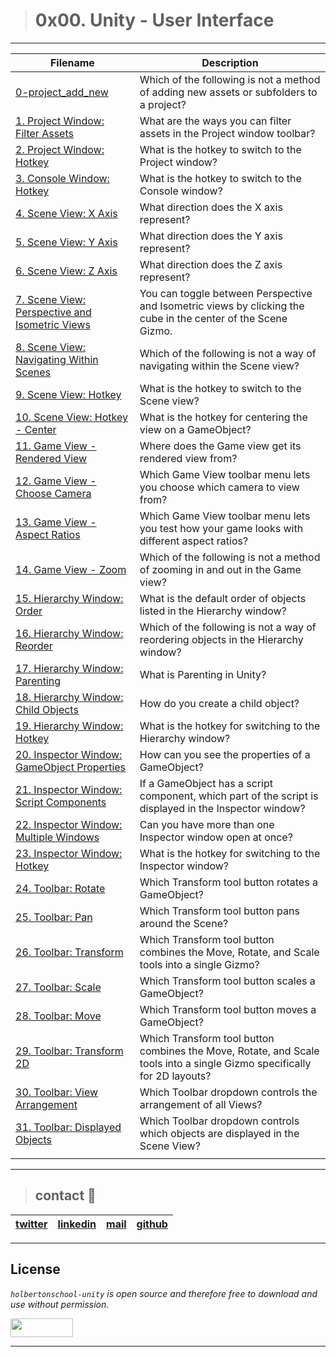 > # 0x00. Unity - User Interface

---
| **Filename** | **Description** |
|---|---|
| [0-project_add_new](./0-project_add_new)  | Which of the following is not a method of adding new assets or subfolders to a project? |
| [1. Project Window: Filter Assets](./1-project_filter)  | What are the ways you can filter assets in the Project window toolbar? |
| [2. Project Window: Hotkey](./2-project_hotkey)  | What is the hotkey to switch to the Project window? |
| [3. Console Window: Hotkey](./3-console_hotkey)  | What is the hotkey to switch to the Console window? |
| [4. Scene View: X Axis](./4-scene_x)  | What direction does the X axis represent? |
| [5. Scene View: Y Axis](./5-scene_y)  | What direction does the Y axis represent? |
| [6. Scene View: Z Axis](./6-scene_z)  | What direction does the Z axis represent? |
| [7. Scene View: Perspective and Isometric Views](./7-scene_perspective_isometric)  | You can toggle between Perspective and Isometric views by clicking the cube in the center of the Scene Gizmo. |
| [8. Scene View: Navigating Within Scenes](./8-scene_navigating)  | Which of the following is not a way of navigating within the Scene view? |
| [9. Scene View: Hotkey](./9-scene_hotkey)  | What is the hotkey to switch to the Scene view? |
| [10. Scene View: Hotkey - Center](./10-scene_center)  | What is the hotkey for centering the view on a GameObject? |
| [11. Game View - Rendered View](./11-game_view)  | Where does the Game view get its rendered view from? |
| [12. Game View - Choose Camera](./12-game_camera)  | Which Game View toolbar menu lets you choose which camera to view from? |
| [13. Game View - Aspect Ratios](./13-game_aspect)  | Which Game View toolbar menu lets you test how your game looks with different aspect ratios? |
| [14. Game View - Zoom](./14-game_zoom)  | Which of the following is not a method of zooming in and out in the Game view? |
| [15. Hierarchy Window: Order](./15-hierarchy_order)  | What is the default order of objects listed in the Hierarchy window? |
| [16. Hierarchy Window: Reorder](./16-hierarchy_reorder)  | Which of the following is not a way of reordering objects in the Hierarchy window?  |
| [17. Hierarchy Window: Parenting](./17-hierarchy_parenting)  | What is Parenting in Unity? |
| [18. Hierarchy Window: Child Objects](./18-hierarchy_child)  | How do you create a child object? |
| [19. Hierarchy Window: Hotkey](./19-hierarchy_hotkey)  | What is the hotkey for switching to the Hierarchy window? |
| [20. Inspector Window: GameObject Properties](./20-inspector_properties)  | How can you see the properties of a GameObject? |
| [21. Inspector Window: Script Components](./21-inspector_script_component)  | If a GameObject has a script component, which part of the script is displayed in the Inspector window? |
| [22. Inspector Window: Multiple Windows](./22-inspector_multiple)  | Can you have more than one Inspector window open at once? |
| [23. Inspector Window: Hotkey](./23-inspector_hotkey)  | What is the hotkey for switching to the Inspector window? |
| [24. Toolbar: Rotate ](./24-toolbar_rotate)  | Which Transform tool button rotates a GameObject? |
| [25. Toolbar: Pan](./25-toolbar_pan)  | Which Transform tool button pans around the Scene? |
| [26. Toolbar: Transform](./26-toolbar_transform)  | Which Transform tool button combines the Move, Rotate, and Scale tools into a single Gizmo? |
| [27. Toolbar: Scale](./27-toolbar_scale)  | Which Transform tool button scales a GameObject? |
| [28. Toolbar: Move](./28-toolbar_move)  | Which Transform tool button moves a GameObject? |
| [29. Toolbar: Transform 2D](./29-toolbar_transform_2d)  | Which Transform tool button combines the Move, Rotate, and Scale tools into a single Gizmo specifically for 2D layouts? |
| [30. Toolbar: View Arrangement](./30-toolbar_views)  | Which Toolbar dropdown controls the arrangement of all Views? |
| [31. Toolbar: Displayed Objects](./31-toolbar_displayed_objects)  | Which Toolbar dropdown controls which objects are displayed in the Scene View? |
|  |   |

---
> ## contact 💬

| [twitter](https://twitter.com/RICARDO1470) | [linkedin](https://www.linkedin.com/in/ricardo-alfonso-camayo/) | [mail](1466@holbertonschool.com) | [github](https://github.com/ricardo1470/README/blob/master/README.md) |
|---|---|---|---|

---

## License
*`holbertonschool-unity` is open source and therefore free to download and use without permission.*

<a href="url"><img src="https://www.holbertonschool.com/holberton-logo.png" align="middle" width="100" height="30"></a>

---